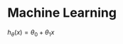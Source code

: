 # Machine Learning
$h_\theta \left( x \right)=\theta_{0} + \theta_{1}x$


<!-- <link rel="stylesheet" href="https://cdnjs.cloudflare.com/ajax/libs/KaTeX/0.5.1/katex.min.css"> -->
<!-- <link rel="stylesheet" href="https://cdn.jsdelivr.net/github-markdown-css/2.2.1/github-markdown.css"/> -->